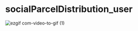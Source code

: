# socialParcelDistribution_user

![ezgif com-video-to-gif (1)](https://user-images.githubusercontent.com/44472685/75141440-98e1c600-56f9-11ea-89f7-22908bf1a91d.gif)

